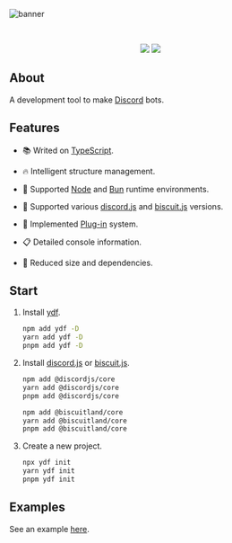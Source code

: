 ![banner](https://raw.githubusercontent.com/kh0wel/ydf/main/assets/banner.png)

<div align="center">
	<br />
	<p>
		<a href="https://www.npmjs.com/package/ydf"><img src="https://img.shields.io/npm/v/ydf.svg?colorA=170019&colorB=9e04af" /></a>
		<a href="https://www.npmjs.com/package/ydf"><img src="https://img.shields.io/npm/dt/ydf.svg?colorA=170019&colorB=9e04af" /></a>
	</p>
</div>

## About

A development tool to make [Discord](https://discord.com) bots.

## Features

- 📚 Writed on [TypeScript](https://www.typescriptlang.org).

- 🔥 Intelligent structure management.

- 🧳 Supported [Node](https://nodejs.org) and [Bun](https://bun.sh) runtime environments.

- 🔌 Supported various [discord.js](https://discord.js.org) and [biscuit.js](https://biscuitjs.com) versions.

- 🧱 Implemented [Plug-in](https://en.wikipedia.org/wiki/Plug-in_%28computing%29) system.

- 📋 Detailed console information.

- 🍂 Reduced size and dependencies.

## Start

1. Install [ydf](https://github.com/kh0wel/ydf).

    ```bash
    npm add ydf -D
    yarn add ydf -D
    pnpm add ydf -D
    ```

2. Install [discord.js](https://discord.js.org) or [biscuit.js](https://biscuitjs.com).

    ```bash
    npm add @discordjs/core
    yarn add @discordjs/core
    pnpm add @discordjs/core
    ```

    ```bash
    npm add @biscuitland/core
    yarn add @biscuitland/core
    pnpm add @biscuitland/core
    ```

3. Create a new project.

    ```bash
    npx ydf init
    yarn ydf init
    pnpm ydf init
    ```

## Examples

See an example [here](https://github.com/kh0wel/kobalt).
